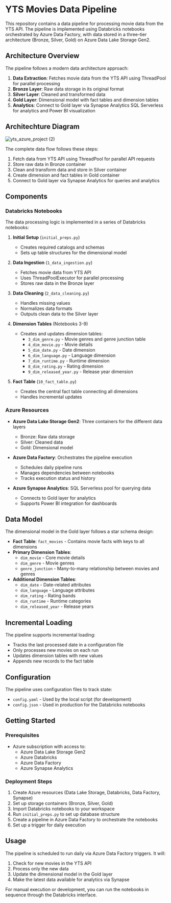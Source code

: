 # YTS Movies Data Pipeline

This repository contains a data pipeline for processing movie data from the YTS API. The pipeline is implemented using Databricks notebooks orchestrated by Azure Data Factory, with data stored in a three-tier architecture (Bronze, Silver, Gold) on Azure Data Lake Storage Gen2.

## Architecture Overview

The pipeline follows a modern data architecture approach:

1. **Data Extraction**: Fetches movie data from the YTS API using ThreadPool for parallel processing
2. **Bronze Layer**: Raw data storage in its original format 
3. **Silver Layer**: Cleaned and transformed data
4. **Gold Layer**: Dimensional model with fact tables and dimension tables
5. **Analytics**: Connect to Gold layer via Synapse Analytics SQL Serverless for analytics and Power BI visualization

## Architechture Diagram

![yts_azure_project (2)](https://github.com/user-attachments/assets/9665ce59-1db7-47f0-b2aa-273ff45b67a5)


The complete data flow follows these steps:
1. Fetch data from YTS API using ThreadPool for parallel API requests
2. Store raw data in Bronze container
3. Clean and transform data and store in Silver container
4. Create dimension and fact tables in Gold container
5. Connect to Gold layer via Synapse Analytics for queries and analytics

## Components

### Databricks Notebooks

The data processing logic is implemented in a series of Databricks notebooks:

1. **Initial Setup** (`initial_preps.py`)
   - Creates required catalogs and schemas
   - Sets up table structures for the dimensional model

2. **Data Ingestion** (`1_data_ingestion.py`)
   - Fetches movie data from YTS API
   - Uses ThreadPoolExecutor for parallel processing
   - Stores raw data in the Bronze layer

3. **Data Cleaning** (`2_data_cleaning.py`)
   - Handles missing values
   - Normalizes data formats
   - Outputs clean data to the Silver layer

4. **Dimension Tables** (Notebooks 3-9)
   - Creates and updates dimension tables:
     - `3_dim_genre.py` - Movie genres and genre junction table
     - `4_dim_movie.py` - Movie details
     - `5_dim_date.py` - Date dimension
     - `6_dim_language.py` - Language dimension
     - `7_dim_runtime.py` - Runtime dimension
     - `8_dim_rating.py` - Rating dimension
     - `9_dim_released_year.py` - Release year dimension

5. **Fact Table** (`10_fact_table.py`)
   - Creates the central fact table connecting all dimensions
   - Handles incremental updates

### Azure Resources

- **Azure Data Lake Storage Gen2**: Three containers for the different data layers
  - Bronze: Raw data storage
  - Silver: Cleaned data
  - Gold: Dimensional model

- **Azure Data Factory**: Orchestrates the pipeline execution
  - Schedules daily pipeline runs
  - Manages dependencies between notebooks
  - Tracks execution status and history

- **Azure Synapse Analytics**: SQL Serverless pool for querying data
  - Connects to Gold layer for analytics
  - Supports Power BI integration for dashboards

## Data Model

The dimensional model in the Gold layer follows a star schema design:

- **Fact Table**: `fact_movies` - Contains movie facts with keys to all dimensions
- **Primary Dimension Tables**:
  - `dim_movie` - Core movie details
  - `dim_genre` - Movie genres
  - `genre_junction` - Many-to-many relationship between movies and genres
- **Additional Dimension Tables**:
  - `dim_date` - Date-related attributes
  - `dim_language` - Language attributes
  - `dim_rating` - Rating bands
  - `dim_runtime` - Runtime categories
  - `dim_released_year` - Release years

## Incremental Loading

The pipeline supports incremental loading:
- Tracks the last processed date in a configuration file
- Only processes new movies on each run
- Updates dimension tables with new values
- Appends new records to the fact table

## Configuration

The pipeline uses configuration files to track state:
- `config.yaml` - Used by the local script (for development)
- `config.json` - Used in production for the Databricks notebooks

## Getting Started

### Prerequisites

- Azure subscription with access to:
  - Azure Data Lake Storage Gen2
  - Azure Databricks
  - Azure Data Factory
  - Azure Synapse Analytics

### Deployment Steps

1. Create Azure resources (Data Lake Storage, Databricks, Data Factory, Synapse)
2. Set up storage containers (Bronze, Silver, Gold)
3. Import Databricks notebooks to your workspace
4. Run `initial_preps.py` to set up database structure
5. Create a pipeline in Azure Data Factory to orchestrate the notebooks
6. Set up a trigger for daily execution

## Usage

The pipeline is scheduled to run daily via Azure Data Factory triggers. It will:
1. Check for new movies in the YTS API
2. Process only the new data
3. Update the dimensional model in the Gold layer
4. Make the latest data available for analytics via Synapse

For manual execution or development, you can run the notebooks in sequence through the Databricks interface.
